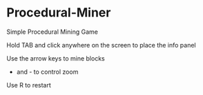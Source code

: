 # Procedural-Miner
Simple Procedural Mining Game

Hold TAB and click anywhere on the screen to place the info panel

Use the arrow keys to mine blocks

+ and - to control zoom

Use R to restart
